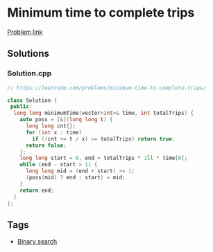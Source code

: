 # Minimum time to complete trips

[Problem link](https://leetcode.com/problems/minimum-time-to-complete-trips/)

## Solutions


### Solution.cpp
```cpp
// https://leetcode.com/problems/minimum-time-to-complete-trips/

class Solution {
 public:
  long long minimumTime(vector<int>& time, int totalTrips) {
    auto poss = [&](long long t) {
      long long cnt{};
      for (int x : time)
        if ((cnt += t / x) >= totalTrips) return true;
      return false;
    };
    long long start = 0, end = totalTrips * 1ll * time[0];
    while (end - start > 1) {
      long long mid = (end + start) >> 1;
      (poss(mid) ? end : start) = mid;
    }
    return end;
  }
};
```
## Tags

* [Binary search](/README.md#Binary_search)

